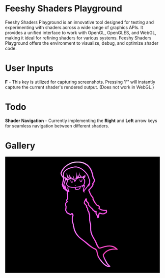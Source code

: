 # Feeshy Shaders Playground

Feeshy Shaders Playground is an innovative tool designed for testing and experimenting with shaders across a wide range of graphics APIs. It provides a unified interface to work with OpenGL, OpenGLES, and WebGL, making it ideal for refining shaders for various systems. Feeshy Shaders Playground offers the environment to visualize, debug, and optimize shader code.

# User Inputs
**F** - This key is utilized for capturing screenshots. Pressing 'F' will instantly capture the current shader's rendered output. (Does not work in WebGL.)

# Todo
**Shader Navigation** - Currently implementing the **Right** and **Left** arrow keys for seamless navigation between different shaders.

# Gallery

![](/art/screenshot.png)
